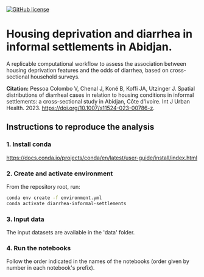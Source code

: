 [![GitHub license](https://img.shields.io/github/license/ceat-epfl/sanitation-informal-settlements.svg)](https://github.com/ceat-epfl/sanitation-informal-settlements/blob/main/LICENSE)

# Housing deprivation and diarrhea in informal settlements in Abidjan.

A replicable computational workflow to assess the association between housing deprivation features and the odds of diarrhea, based on cross-sectional household surveys.

**Citation:** Pessoa Colombo V, Chenal J, Koné B, Koffi JA, Utzinger J. Spatial distributions of diarrheal cases in relation to housing conditions in informal settlements: a cross-sectional study in Abidjan, Côte d'Ivoire. Int J Urban Health. 2023. https://doi.org/10.1007/s11524-023-00786-z.

## Instructions to reproduce the analysis

### 1. Install conda

https://docs.conda.io/projects/conda/en/latest/user-guide/install/index.html

### 2. Create and activate environment

From the repository root, run:

```bash
conda env create -f environment.yml
conda activate diarrhea-informal-settlements
```

### 3. Input data

The input datasets are available in the 'data' folder.

### 4. Run the notebooks

Follow the order indicated in the names of the notebooks (order given by number in each notebook's prefix).
